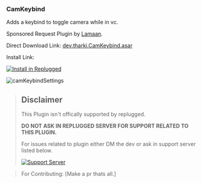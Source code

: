 ### CamKeybind

Adds a keybind to toggle camera while in vc.

Sponsored Request Plugin by [Lamaan](https://discordapp.com/users/330433865296642051).

Direct Download Link: [dev.tharki.CamKeybind.asar](https://github.com/TharkiDev/CamKeybind/releases/latest/download/dev.tharki.CamKeybind.asar)

Install Link:

[![Install in Replugged](https://img.shields.io/badge/-Install%20in%20Replugged-blue?style=for-the-badge&logo=none)](https://replugged.dev/install?identifier=TharkiDev/CamKeybind&source=github)

![camKeybindSettings](https://i.imgur.com/cQ6z7Il.png)

> ## Disclaimer
>
> This Plugin isn't offically supported by replugged.
>
>**DO NOT ASK IN REPLUGGED SERVER FOR SUPPORT RELATED TO THIS PLUGIN.**
>
> For issues related to plugin either DM the dev or ask in support server listed below.
>
>
> [![Support Server](https://discordapp.com/api/guilds/919649417005506600/widget.png?style=banner3)](https://discord.gg/SgKSKyh9gY)





> For Contributing: [Make a pr thats all.]

